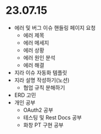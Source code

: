 # 23.07.15
- 에러 및 버그 이슈 핸들링 페이지 요청
  - 에러 제목
  - 에러 메세지
  - 에러 상황
  - 에러 원인 분석
  - 에러 해결
- 지라 이슈 자동화 템플릿
- 지라 설명 작성하기(노션)
  - 협업 규칙 분해하기
- ERD 고민
- 개인 공부
  - OAuth2 공부
  - 테스팅 및 Rest Docs 공부
  - 화창 PT 구현 공부